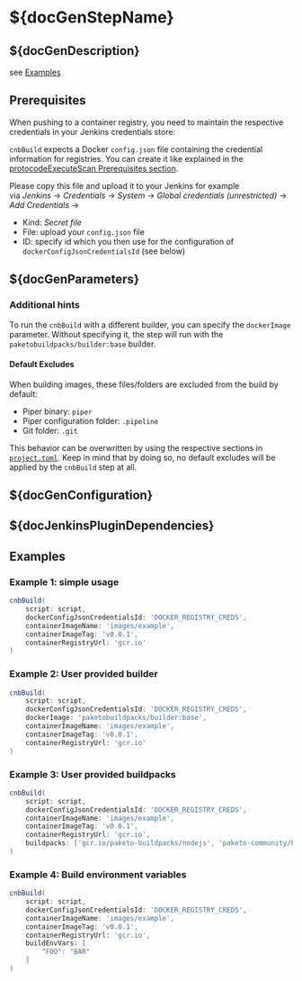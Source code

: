 # ${docGenStepName}

## ${docGenDescription}

see [Examples](#examples)

## Prerequisites

When pushing to a container registry, you need to maintain the respective credentials in your Jenkins credentials store:

`cnbBuild` expects a Docker `config.json` file containing the credential information for registries.
You can create it like explained in the [protocodeExecuteScan Prerequisites section](https://www.project-piper.io/steps/protecodeExecuteScan/#prerequisites).

Please copy this file and upload it to your Jenkins for example<br />
via _Jenkins_ -> _Credentials_ -> _System_ -> _Global credentials (unrestricted)_ -> _Add Credentials_ ->

* Kind: _Secret file_
* File: upload your `config.json` file
* ID: specify id which you then use for the configuration of `dockerConfigJsonCredentialsId` (see below)

## ${docGenParameters}

### Additional hints

To run the `cnbBuild` with a different builder, you can specify the `dockerImage` parameter.
Without specifying it, the step will run with the `paketobuildpacks/builder:base` builder.

#### Default Excludes

When building images, these files/folders are excluded from the build by default:

* Piper binary: `piper`
* Piper configuration folder: `.pipeline`
* Git folder: `.git`

This behavior can be overwritten by using the respective sections in [`project.toml`](https://buildpacks.io/docs/reference/config/project-descriptor/). Keep in mind that by doing so, no default excludes will be applied by the `cnbBuild` step at all.

## ${docGenConfiguration}

## ${docJenkinsPluginDependencies}

## Examples

### Example 1: simple usage

```groovy
cnbBuild(
    script: script,
    dockerConfigJsonCredentialsId: 'DOCKER_REGISTRY_CREDS',
    containerImageName: 'images/example',
    containerImageTag: 'v0.0.1',
    containerRegistryUrl: 'gcr.io'
)
```

### Example 2: User provided builder

```groovy
cnbBuild(
    script: script,
    dockerConfigJsonCredentialsId: 'DOCKER_REGISTRY_CREDS',
    dockerImage: 'paketobuildpacks/builder:base',
    containerImageName: 'images/example',
    containerImageTag: 'v0.0.1',
    containerRegistryUrl: 'gcr.io'
)
```

### Example 3: User provided buildpacks

```groovy
cnbBuild(
    script: script,
    dockerConfigJsonCredentialsId: 'DOCKER_REGISTRY_CREDS',
    containerImageName: 'images/example',
    containerImageTag: 'v0.0.1',
    containerRegistryUrl: 'gcr.io',
    buildpacks: ['gcr.io/paketo-buildpacks/nodejs', 'paketo-community/build-plan']
)
```

### Example 4: Build environment variables

```groovy
cnbBuild(
    script: script,
    dockerConfigJsonCredentialsId: 'DOCKER_REGISTRY_CREDS',
    containerImageName: 'images/example',
    containerImageTag: 'v0.0.1',
    containerRegistryUrl: 'gcr.io',
    buildEnvVars: [
        "FOO": "BAR"
    ]
)
```
